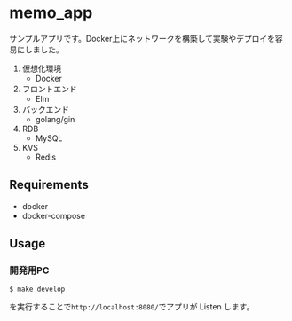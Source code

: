 # memo_app
サンプルアプリです。Docker上にネットワークを構築して実験やデプロイを容易にしました。

1. 仮想化環境
    * Docker
2. フロントエンド
    * Elm
3. バックエンド
    * golang/gin
4. RDB
    * MySQL
5. KVS
    * Redis

## Requirements
* docker
* docker-compose

## Usage
### 開発用PC

```
$ make develop
```

を実行することで`http://localhost:8080/`でアプリが Listen します。
